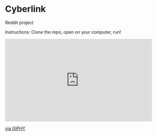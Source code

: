 # Cyberlink
Reddit project

Instructions: Clone the repo, open on your computer, run!

<iframe src="https://giphy.com/embed/eCqFYAVjjDksg" width="480" height="270" frameBorder="0" class="giphy-embed" allowFullScreen></iframe><p><a href="https://giphy.com/gifs/funny-meme-hacker-eCqFYAVjjDksg">via GIPHY</a></p>

